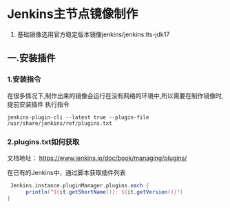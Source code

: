 # Jenkins主节点镜像制作

1. 基础镜像选用官方稳定版本镜像jenkins/jenkins:lts-jdk17

## 一.安装插件

### 1.安装指令

在很多情况下,制作出来的镜像会运行在没有网络的环境中,所以需要在制作镜像时,提前安装插件
执行指令
```shell
jenkins-plugin-cli --latest true --plugin-file /usr/share/jenkins/ref/plugins.txt
```

### 2.plugins.txt如何获取
文档地址： https://www.jenkins.io/doc/book/managing/plugins/

在已有的Jenkins中，通过脚本获取插件列表

```groovy
 Jenkins.instance.pluginManager.plugins.each {
      println("${it.getShortName()}: ${it.getVersion()}")
}
```
